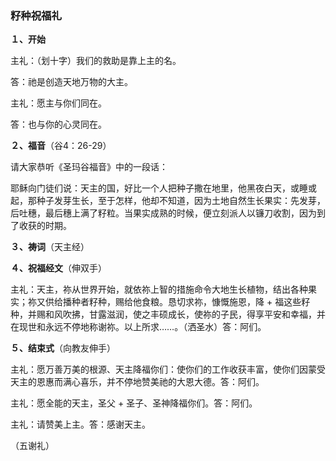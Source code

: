 ### **籽种祝福礼**

**１、开始**

主礼：（划十字）我们的救助是靠上主的名。

答：祂是创造天地万物的大主。

主礼：愿主与你们同在。

答：也与你的心灵同在。

**２、福音**（谷4：26-29）

请大家恭听《圣玛谷福音》中的一段话：

耶稣向门徒们说：天主的国，好比一个人把种子撒在地里，他黑夜白天，或睡或起，那种子发芽生长，至于怎样，他却不知道，因为土地自然生长果实：先发芽，后吐穗，最后穗上满了籽粒。当果实成熟的时候，便立刻派人以镰刀收割，因为到了收获的时期。

**３、祷词**（天主经）

**４、祝福经文**（伸双手）

主礼：天主，祢从世界开始，就依祢上智的措施命令大地生长植物，结出各种果实；祢又供给播种者籽种，赐给他食粮。恳切求祢，慷慨施恩，降 + 福这些籽种，并赐和风吹拂，甘露滋润，使之丰硕成长，使祢的子民，得享平安和幸福，并在现世和永远不停地称谢祢。以上所求……。（洒圣水）答：阿们。

**５、结束式**（向教友伸手）

主礼：愿万善万美的根源、天主降福你们：使你们的工作收获丰富，使你们因蒙受天主的恩惠而满心喜乐，并不停地赞美祂的大恩大德。答：阿们。

主礼：愿全能的天主，圣父 + 圣子、圣神降福你们。答：阿们。

主礼：请赞美上主。答：感谢天主。

（五谢礼）